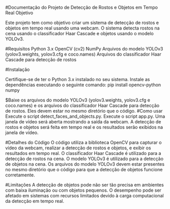 #Documentação do Projeto de Detecção de Rostos e Objetos em Tempo Real
Objetivo

Este projeto tem como objetivo criar um sistema de detecção de rostos e objetos em tempo real usando uma webcam. O sistema detecta rostos na cena usando o classificador Haar Cascade e objetos usando o modelo YOLOv3.

#Requisitos
Python 3.x
OpenCV (cv2)
NumPy
Arquivos do modelo YOLOv3 (yolov3.weights, yolov3.cfg e coco.names)
Arquivos do classificador Haar Cascade para detecção de rostos

#Instalação

Certifique-se de ter o Python 3.x instalado no seu sistema.
Instale as dependências executando o seguinte comando:
pip install opencv-python numpy

$Baixe os arquivos do modelo YOLOv3 
(yolov3.weights, yolov3.cfg e coco.names) e os arquivos do classificador Haar Cascade para detecção de rostos. Eles devem estar no mesmo diretório que o código.
#Como usar
Execute o script detect_faces_and_objects.py.
Execute o script app.py.
Uma janela de vídeo será aberta mostrando a saída da webcam.
A detecção de rostos e objetos será feita em tempo real e os resultados serão exibidos na janela de vídeo.

#Detalhes do Código
O código utiliza a biblioteca OpenCV para capturar o vídeo da webcam, realizar a detecção de rostos e objetos, e exibir os resultados em tempo real.
O classificador Haar Cascade é utilizado para a detecção de rostos na cena.
O modelo YOLOv3 é utilizado para a detecção de objetos na cena.
Os arquivos do modelo YOLOv3 devem estar presentes no mesmo diretório que o código para que a detecção de objetos funcione corretamente.

#Limitações
A detecção de objetos pode não ser tão precisa em ambientes com baixa iluminação ou com objetos pequenos.
O desempenho pode ser afetado em sistemas com recursos limitados devido à carga computacional da detecção em tempo real.
